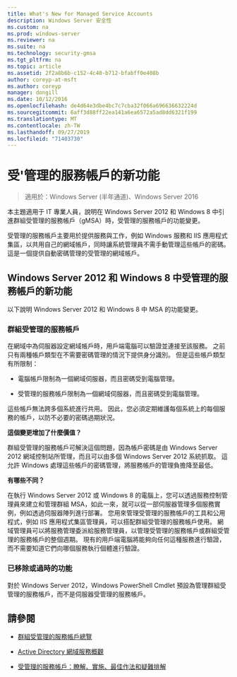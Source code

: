 ```yaml
---
title: What's New for Managed Service Accounts
description: Windows Server 安全性
ms.custom: na
ms.prod: windows-server
ms.reviewer: na
ms.suite: na
ms.technology: security-gmsa
ms.tgt_pltfrm: na
ms.topic: article
ms.assetid: 2f2a8b6b-c152-4c40-b712-bfabff0e408b
author: coreyp-at-msft
ms.author: coreyp
manager: dongill
ms.date: 10/12/2016
ms.openlocfilehash: de4d64e3dbe4bc7c7cba32f066a696636632224d
ms.sourcegitcommit: 6aff3d88ff22ea141a6ea6572a5ad8dd6321f199
ms.translationtype: MT
ms.contentlocale: zh-TW
ms.lasthandoff: 09/27/2019
ms.locfileid: "71403730"
---
```

# <a name="what39s-new-for-managed-service-accounts"></a>受&#39;管理的服務帳戶的新功能

>適用於：Windows Server (半年通道)、Windows Server 2016

本主題適用于 IT 專業人員，說明在 Windows Server 2012 和 Windows 8 中引進群組受管理的服務帳戶（gMSA）時，受管理的服務帳戶的功能變更。

受管理的服務帳戶主要用於提供服務與工作，例如 Windows 服務和 IIS 應用程式集區，以共用自己的網域帳戶，同時讓系統管理員不需手動管理這些帳戶的密碼。 這是一個提供自動密碼管理的受管理的網域帳戶。

## <a name="versions"></a>Windows Server 2012 和 Windows 8 中受管理的服務帳戶的新功能
以下說明 Windows Server 2012 和 Windows 8 中 MSA 的功能變更。

### <a name="group-managed-service-accounts"></a>群組受管理的服務帳戶
在網域中為伺服器設定網域帳戶時，用戶端電腦可以驗證並連接至該服務。 之前只有兩種帳戶類型在不需要密碼管理的情況下提供身分識別。 但是這些帳戶類型有所限制：

-   電腦帳戶限制為一個網域伺服器，而且密碼受到電腦管理。

-   受管理的服務帳戶限制為一個網域伺服器，而且密碼受到電腦管理。

這些帳戶無法跨多個系統進行共用。 因此，您必須定期維護每個系統上的每個服務的帳戶，以防不必要的密碼過期狀況。

**這個變更增加了什麼價值？**

群組受管理的服務帳戶可解決這個問題，因為帳戶密碼是由 Windows Server 2012 網域控制站所管理，而且可以由多個 Windows Server 2012 系統抓取。 這允許 Windows 處理這些帳戶的密碼管理，將服務帳戶的管理負擔降至最低。

**有哪些不同？**

在執行 Windows Server 2012 或 Windows 8 的電腦上，您可以透過服務控制管理員來建立和管理群組 MSA，如此一來，就可以從一部伺服器管理多個服務實例，例如透過伺服器陣列進行部署。 您用來管理受管理的服務帳戶的工具和公用程式，例如 IIS 應用程式集區管理員，可以搭配群組受管理的服務帳戶使用。 網域管理員可以將服務管理委派給服務管理員，以管理受管理的服務帳戶或群組受管理的服務帳戶的整個週期。 現有的用戶端電腦將能夠向任何這種服務進行驗證，而不需要知道它們向哪個服務執行個體進行驗證。

### <a name="interoperability"></a>已移除或過時的功能
對於 Windows Server 2012，Windows PowerShell Cmdlet 預設為管理群組受管理的服務帳戶，而不是伺服器受管理的服務帳戶。

## <a name="see-also"></a>請參閱

-   [群組受管理的服務帳戶總覽](group-managed-service-accounts-overview.md)

-   [Active Directory 網域服務概觀](active-directory-domain-services-overview.md)

-   [受管理的服務帳戶：瞭解、實施、最佳作法和疑難排解](http://blogs.technet.com/b/askds/archive/20../managed-service-accounts-understanding-implementing-best-practices-and-troubleshooting.aspx)


